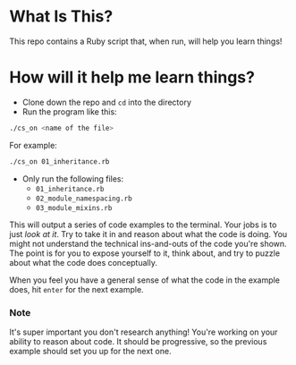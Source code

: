 # What Is This?

This repo contains a Ruby script that, when run, will help you learn things!

# How will it help me learn things?

* Clone down the repo and `cd` into the directory
* Run the program like this:

```bash
./cs_on <name of the file>
```

For example:

```bash
./cs_on 01_inheritance.rb
```

* Only run the following files:
  * `01_inheritance.rb`
  * `02_module_namespacing.rb`
  * `03_module_mixins.rb`

This will output a series of code examples to the terminal. Your jobs is to just *look at it*. Try to take it in and reason about what the code is doing. You might not understand the technical ins-and-outs of the code you're shown. The point is for you to expose yourself to it, think about, and try to puzzle about what the code does conceptually. 

When you feel you have a general sense of what the code in the example does, hit `enter` for the next example.

### Note

It's super important you don't research anything! You're working on your ability to reason about code. It should be progressive, so the previous example should set you up for the next one.
